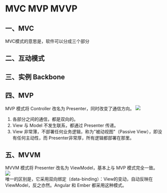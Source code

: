 # MVC MVP MVVP
## 一、MVC
MVC模式的意思是，软件可以分成三个部分
## 二、互动模式
## 三、实例 Backbone
## 四、MVP
MVP 模式将 Controller 改名为 Presenter，同时改变了通信方向。
![](http://image.beekka.com/blog/2015/bg2015020109.png)
1. 各部分之间的通信，都是双向的。
2. View 与 Model 不发生联系，都通过 Presenter 传递。
3. View 非常薄，不部署任何业务逻辑，称为"被动视图"（Passive View），即没有任何主动性，而 Presenter非常厚，所有逻辑都部署在那里。
## 五、MVVM
MVVM 模式将 Presenter 改名为 ViewModel，基本上与 MVP 模式完全一致。
![](http://image.beekka.com/blog/2015/bg2015020110.png)  
唯一的区别是，它采用双向绑定（data-binding）：View的变动，自动反映在 ViewModel，反之亦然。Angular 和 Ember 都采用这种模式。
